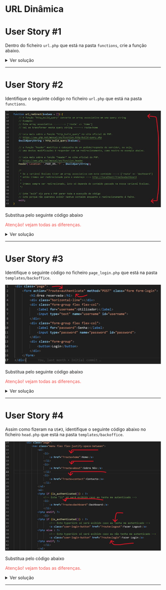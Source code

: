 URL Dinâmica
==============================

# User Story #1
Dentro do ficheiro `url.php` que está na pasta `functions`, crie a função abaixo.

<details>
    <summary>Ver solução</summary>

<span style="color: #ef5350; font-size: 0.9rem">*Digite o código abaixo linha a linha para praticar*</span>

Solução

```php
/**
 * O objetivo desta função é gerar uma query string (url) de forma dinâmica.
 * 
 * Exemplo: 
 * Ao passar um array associativo
 * 
 * ['route' => 'login', 'area' => 'admin'], 
 * 
 * vou ter como resultado a seguinte query string (url) --> "?route=login&area=admin"
 * 
 * Ou seja, uma query string (url) foi criada com base nos valores do array 
 * associativo acima.
 * 
 * Isto faz com que não sejamos nós a criar uma query string (url) manualmente
 * e sim o próprio site a fazer este trabalho.
 */
function url_generate($values) {
     // a função 'array_merge' junta os valores existentes na super global $_GET
     // com os valores da variável $values.

    // Leia mais sobre a função "array_merge" no site oficial do PHP.
    // https://www.php.net/manual/en/function.array-merge.php
    $urlQueryString = array_merge($_GET, $values);

    // A função "http_build_query" converte um array associativo em uma query string
    // Exemplo: 
    // Este array associativo --------> ['route' => 'home']
    // Vai se transformar nesta query string ------> route=home
    
    // Leia mais sobre a função "http_build_query" no site oficial do PHP.
    // https://www.php.net/manual/en/function.http-build-query.php
    return '?'.http_build_query($urlQueryString);
}
```

</details>

---

# User Story #2
Identifique o seguinte código no ficheiro `url.php` que está na pasta `functions`.

<img src="screenshots/5.jpg" width="750"/>


Substitua pelo seguinte código abaixo

<span style="color: #ef5350; font-size: 0.9rem">Atenção! vejam todas as diferenças.</span>

<details>
    <summary>Ver solução</summary>

<span style="color: #ef5350; font-size: 0.9rem">*Digite o código abaixo linha a linha para praticar*</span>

Solução

```php
function url_redirect($values = []) {
    // a função "header" modifica o cabeçalho de um pedido/resposta do servidor, ou seja,
    // uma destas modificações é responder com um redirecionamento, como mostro no exemplo abaixo.

    // Leia mais sobre a função "header" no site oficial do PHP.
    // https://www.php.net/manual/en/function.header
    header('Location: '. PAGE_URL . url_generate($values));

    /*
     * Se a variável $values tiver um array associativo com este conteúdo ----> ['route' => 'dashboard']
     * então iremos ser redirecionado para o endereço ---> http://localhost/?route=dashboard
     * 
     * Iremos sempre ser redirecionado, isto só depende do conteúdo passado na nossa variavel $values.
     */
    
    // Este "exit" diz para o PHP parar toda a execução do código
    // isto porque não queremos exibir nenhum conteúdo enquanto o redirecionamento é feito.
    exit; 
}
```

</details>

---

# User Story #3
Identifique o seguinte código no ficheiro `page_login.php` que está na pasta `templates/backoffice`.

<img src="screenshots/6.jpg" width="750"/>

Substitua pelo seguinte código abaixo

<span style="color: #ef5350; font-size: 0.9rem">Atenção! vejam todas as diferenças.</span>

<details>
    <summary>Ver solução</summary>

<span style="color: #ef5350; font-size: 0.9rem">*Digite o código abaixo linha a linha para praticar*</span>

Solução

```html
<div class="page">
    <form action="<?php echo url_generate(['route' => 'authenticate']); ?>" method="POST" class="form form-login">
        <h1>Área reservada</h1>
        <div class="horizontal-line"></div>
        <div class="form-group flex flex-col">
            <label for="username">Utilizador:</label>
            <input type="text" name="username" id="username">
        </div>
        <div class="form-group flex flex-col">
            <label for="password">Senha:</label>
            <input type="password" name="password" id="password">
        </div>
        <div class="form-group">
            <button>Login</button>
        </div>
    </form>
</div>
```

</details>

---

# User Story #4

Assim como fizeram na `US#3`, identifique o seguinte código abaixo no ficheiro `head.php` que está na pasta `templates/backoffice`.

<img src="screenshots/7.jpg" width="750"/>

Substitua pelo código abaixo

<span style="color: #ef5350; font-size: 0.9rem">Atenção! vejam todas as diferenças.</span>

<details>
    <summary>Ver solução</summary>

<span style="color: #ef5350; font-size: 0.9rem">*Digite o código abaixo linha a linha para praticar*</span>

Solução

```html
<!DOCTYPE html>
<html lang="en">

<head>
    <meta charset="UTF-8">
    <meta http-equiv="X-UA-Compatible" content="IE=edge">
    <meta name="viewport" content="width=device-width, initial-scale=1.0">
    <title><?php echo PAGE_TITLE; ?></title>
    <link rel="stylesheet" href="public/css/style.css">
</head>

<body>
    <header>
        <div class="page">
            <nav class="menu flex flex-justify-space-between">
                <ul>
                    <li>
                        <a href="<?php echo url_generate(['route' => 'home']); ?>">Home</a>
                    </li>
                    <li>
                        <a href="<?php echo url_generate(['route' => 'about']); ?>">Sobre Nós</a>
                    </li>
                    <li>
                        <a href="<?php echo url_generate(['route' => 'contact']); ?>">Contacto</a>
                    </li>
                </ul>
                <ul>
                <?php if (is_authenticated()) : ?>
                    <!-- Este "li" só será exibido caso eu tenha me autenticado -->
                    <li>
                        <a href="?route=dashboard">Dashboard</a>
                    </li>
                <?php endif; ?>
                    <li>
                <?php if (is_authenticated()) : ?>
                        <!-- Este hyperlink só será exibido caso eu tenha me autenticado -->
                        <a class="user-login-button" href="<?php echo url_generate(['route' => 'logout']); ?>">Fazer Logout</a>
                <?php else : ?>
                        <!-- Este hyperlink só será exibido caso eu não tenha me autenticado -->
                        <a class="user-login-button" href="<?php echo url_generate(['route' => 'login']); ?>">Fazer Login</a>
                <?php endif; ?>
                    </li>
                </ul>
            </nav>
        </div>
    </header>

    <?php if (get_flash_message()) : ?>
        <div class="page">
            <div class="flash-messages">
                <p><?php echo get_flash_message(); ?></p>
            </div>
        </div>
    <?php endif; ?>
```

</details>

---
